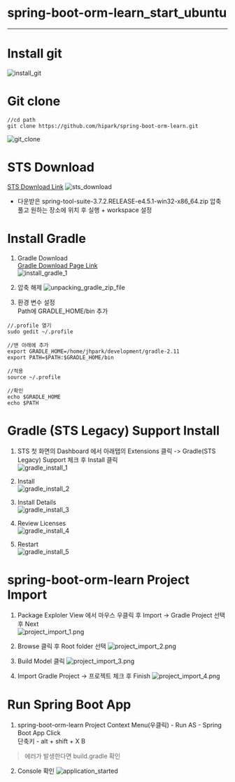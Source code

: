 # spring-boot-orm-learn_start_ubuntu
---
# Install git
![install_git][install_git]

# Git clone
```
//cd path
git clone https://github.com/hipark/spring-boot-orm-learn.git
```
![git_clone][git_clone]

# STS Download
[STS Download Link](https://spring.io/tools/sts/all)
![sts_download]

* 다운받은 spring-tool-suite-3.7.2.RELEASE-e4.5.1-win32-x86_64.zip 압축 풀고 원하는 장소에 위치 후 실행 + workspace 설정

# Install Gradle
1. Gradle Download  
[Gradle Download Page Link](http://gradle.org/gradle-download/)  
![install_gradle_1][install_gradle_1]

2. 압축 해제
![unpacking_gradle_zip_file][unpacking_gradle_zip_file]

3. 환경 변수 설정  
  Path에 GRADLE_HOME/bin 추가
```
//.profile 열기
sudo gedit ~/.profile
```
```
//맨 아래에 추가
export GRADLE_HOME=/home/jhpark/development/gradle-2.11
export PATH=$PATH:$GRADLE_HOME/bin
```
```
//적용
source ~/.profile
```
```
//확인
echo $GRADLE_HOME
echo $PATH
```

# Gradle (STS Legacy) Support Install
1. STS 첫 화면의 Dashboard 에서 아래탭의 Extensions 클릭 -> Gradle(STS Legacy) Support 체크 후 Install 클릭  
![gradle_install_1][gradle_install_1]

2. Install  
![gradle_install_2][gradle_install_2]

3. Install Details  
![gradle_install_3][gradle_install_3]

4. Review Licenses  
![gradle_install_4][gradle_install_4]

5. Restart  
![gradle_install_5][gradle_install_5]

# spring-boot-orm-learn Project Import
1. Package Exploler View 에서 마우스 우클릭 후 Import -> Gradle Project 선택 후 Next  
![project_import_1.png][project_import_1.png]

2. Browse 클릭 후 Root folder 선택
![project_import_2.png][project_import_2.png]

3. Build Model 클릭
![project_import_3.png][project_import_3.png]

4. Import Gradle Project -> 프로젝트 체크 후 Finish
![project_import_4.png][project_import_4.png]


# Run Spring Boot App
1. spring-boot-orm-learn Project Context Menu(우클릭) - Run AS - Spring Boot App Click  
  단축키 - alt + shift + X B
  >에러가 발생한다면 build.gradle 확인

2. Console 확인
![application_started][application_started]















[install_git]:https://lh3.googleusercontent.com/Cp1Ad2MQoMwbQ7jHuucWCuTZcOkIqz0Z4NDbexA30F-Jj77TswZuoQAks5Bt39H80XT6ysU1osKlTuzoVMRkG_4OLwGx-UkERXEYd5121tQAI7pxS-FA7Va7UCsqs_cg3-jTTZy4BIwTYCYCdT8QYq5KcrI_vCdz2l6bpjWmE36RPGshbgiJJc_fiC5qoP3pzQWr_WcMuAIYV00-IljiRTx3ZQsSKfEzL92N5WwbO0u73mrHIXHMPTqLMRoGak1ktlJIqcIF9-IKbSTzg3YAN5Aip00DgSURJ8xr59Z-LiQKA12HTvUayvdDMsdFthdmNLpYnrWApbQiMFyqDs1smd48jJT_WtkVH7FS5xzzkirgquQwp70sHHI31Mxg8vkKlZV3DJ5JP0cfos7_7dox6krl_ipVaQY_IkPwOM9310b9F2jjAxPQTk_EBf9FYuX3DfuLeIeYcBJPd8j_tYqZ5xLBf6KOfRavD8JymlTQMBaJJXwOBXijg8gWEkxB9ROVtasZsRF3MUhwVES3GaebbQOVIqxPgAtVH64HicM4OYVeWZx65IQlfXF_bJgz8CvpgZLP=w722-h462-no
[git_clone]:https://lh3.googleusercontent.com/rvLIe1E-Cyywg8xFGzDJjaG-LatBPW2yw8UBAZgDlj1w-6MrI6d5PmFh_zmAvhiaY23tQgarS2unIsWHfwtuAI20imHH-CK2jBV0XNu8C5rEDozznQJG9AQ5QoR6Gib9GvWNOZf-pXz-R7TMEYJ5GGNOlc33LOXNuXaEJHA4_ahg0m8YYPteQP-KlU2Y7S2LLxCmzhLveFm2C_cSDFqU-FzPSVDuj6JSsWKXpz2ZRDTXAFFuG4REfMdT9ww1Y4CedNGyTEdUb3U3wWUtTlVr1FIgnfHDHzENE6aQQjEfnKWliasbLak8rpprTAs4JWH6BnC7j19xa5nXVka41ELx9G6uxYR1rpI9aj51rPkQKiAKzbULQqXTTjFx12PgwWPcG4kOgLY_cBfVl_Yji91QI7N0Cmk0-ZlSl-qHMIgkbsOTBuA8QoQaL10Btc8MBy7hyWBOZ2MRsAFwvMdAl2qc8gbAhMncavD_XdPYb98O4bIan2OtACobbC9I-18ILFQfmbg-mz0i0yUAp62qBuNm6amJoDesszHKCaQY6bRzuvYJd7PhASkHUBEp1nQz2wtHLJLG=w722-h462-no
[sts_download]:https://lh3.googleusercontent.com/KDfw4_uM8mOHOLPf6heTXRK2QqC5FPj1yfeNr0yXgAVUt55Tfmc0V8P2rnG9DiDccfQkJRyESuMzEQQ32yZ07Ot4Ut2P2JVPyWNJw1s-NUBLIIDrN4PU9G4S5czr_IFiP4t-xSBMcyAPQuoTLRc6rqGoHGnc3L-38EoCMT87NvHMZnG5op-Jhvn0OiVGFLv2fwzPNuo9YQhanZONsBKdGQ4lJN9iKEAY-uFIfHFvMWfbf42R0-qiQaB42ok8H2UhRdOb8VlhUp0fCVaKZoDKC6PsI2snTsVBUgSb7idcGGKKNkOtxgFx0SD8Bp4o5HHT3HSt4kA3x58WSLCSTj1rIGzTbSpq4WiCyFn8OS9O5o_Bw-VfQshP6Bpez4S6iCcXVz2YT9oPeT6RJZJr0Dh1-V-9U8bJBAm4arO6ktj_C08xgC3YIdbYQ3rHwtSimxjn5rqlsHotVi2nqT_8v38uWSTuI7fCi6ijz8-rjBDTJUnQOV5hMO40LdzdLYa81t-9sMBTjt-Z5J7mCdlTN-82GlYjXcoLSeaD_qmmEwTU_qsnckdni4scZJNX2FDiSoTnKwn2=w1041-h602-no
[install_gradle_1]:https://lh3.googleusercontent.com/DKoJeYCX4nMQ06xL6mto6yBUVLW14JDmFnovHFDIOpRVqkEEpZNezSJcJ5hSIFfLV8z0iKgvIqpd96B_jdvvoq7I44etWeEtGbdu7Ln3xcIwjQLJ-RL8R4sMFNX5yYowaljUGF45xWkRxqeMiwL5E1dJUYC_nhERWqLsf2SNeEA9R8Z6XBPMg4_geLoBcrzLhYT3caPyQCiNVJ4t-pJ6UuEWNxJ_ba9OV5aLkDvJe8acrAyxjzvroVNMJsYYAzFhhwMXQP1Dz9BnXjDJwm7xL7IpEFfl7b5_6I6nUnwYlNr0lA3vGSA3d1qgmv3wGmJnAAUQdP2h_hq3a165-LZEdVK3SJL5ZhWrvX3tyKehyW1mBteEA-uqz_QXBWf_YdPsWyI-_dLdEhIzbdYCqQ9sRCj6bugyV6n93D8I7I_OINHdX6EbsFCY4tLl3_-yH7scZbATXsYCd7ndVmLj9hp7Ksct0wk4M2gC5u19g2PfPJdxX1Fqea5RPxBADOu--iQThMcG919SYbVK1lUwmTynOJGsMCSMUea2a3GZ342ULdaoNr79E5aDLmcfXE0umYpfLVNd=w1819-h742-no
[unpacking_gradle_zip_file]:https://lh3.googleusercontent.com/ImMFHuMlsRh7heTomG-_V-Z37JNnMQl3B6FEB9LkuEJLt-vzmXjdiIge4Xx0DLjW1TIL5g5BtK7HjmOMPBt-NJjZNd_mayuVBd9xR_2zM7FVoXLLmP3wTEqNiX5oBknwHEmfEbpVUKQC5oZUfPqFN3tT5EOEHyO1gU-elotF1kCAvlcxiy1uwrEvei6GCCKb60P1yVG8asjVGbOhb3b7QiG-e0tfcpDVwO1YbB8sJfkh0qTKFV9LE1XXvmBxoGL3etc33rbqmGm_IyRvqlDZUqI7Vq7I7q_wbdGEDjqfFZrihlCDwtrBRu_Nfv3tpW-Vc5rfGHD07BzorR9UVirKcYUbLHKtBuK9mfSDe1B8kNK6NsGn_BfKrDikkMRcMmO8xpEaO0fhKDJQBfoHGiy-ITT8fAV-ZcoTL0O-pM25DGMmWelDm-21PdIxI7FaQJLYi7jGQQg6cAEe45quiqtbGQYyX5LceJJI75pHmFJgemEOr4vW7-Nx1Gs38oMVUBbBv0NMHcTt_q9AmVh5anwy285oyHYwpBOheHZQPDNCFcX1Ejk32qiP6YW7sFWxn_FCj32u=w898-h766-no
[gradle_install_1]:https://lh3.googleusercontent.com/cmZdHTQKuIntaA5tekkRK93gjNSDbv486jh003Z0FGBKIUAqNpmIVzXyQ6LwGr1VhUt-uBfKJ1Xpuua0YaXTAOTt-AMeHkMI1gGJI_315NcjcU-M4dXdNXyTEQYNqbotAnDcu5qBqqitKdvr9ptzPyYdmsoywmBe-hBOC695aLk0Cv57s-LpS86wanverRCfRJn1ExDgU16vhXWKaAt0nkBHu4FRFsRm7gNhVTjuEZ9K0s7jwj3fqirUjETcwomxOkB1lUcyojGQzp3iIFBQyP0_A1Yt23DZLc0n-2kmPAacQD_-0wOBtJGvIU35VS3AA2eX3joXQkRAYzaMnwN9oWSswZUJhZebiiJQGOB1CySLLZPHA4rCdMPzbWTUWTXMDgopAfI2NiyWkqogoDMp8Ars-ZPCxrUb3Is5YmEnCYChDySKC-9453O-_Ci0igVXczx-ShjxhL3ZJ3M0apOh_Ay211uz8uIBov9ehcgIT65prJYV97Z_qoJfvJF654Sf-TCDTRAmsfoC-szayPrvDMaceGyuh0lpcJvU5MbxwSJn3qHAcgPhrnLApmVcmDlV3C-u=w1101-h817-no
[gradle_install_2]:https://lh3.googleusercontent.com/mABneyZ9iiEuhSeV5YT_ThHAL5gAXjVL-1aeNrz_sjzEG7vwajiPNzTO7QTPgz0ZlKwq6EtNQRIO2HU1uCB1ojrkw6II6nBl-7kdyGtwvl6kWcs-HBGWjvbC7Pv-u-dcNVnjpYs0f3TCEg2CbYBJuJUMEtqVSZiSv49_SiE6R2QW83y9H5079vA92XDi-Qhg3nJmbyUkLw4WQoCw_xe2d-qQR626IF90k36JV-BKu9fw9__24W2bNotRN5zFMaZvkbjBQbGIlulaJvGpf17KUfo4wQAPY93nlGtZAtkNOkjGmW0qD7qbxSQWItC1xXvDXTyh2McpW39ffIdIZw6c7mETReaCFO1Ns-dlW69_6KMHhXK0t3gtBouUhiGLvd-S0bfSX7aYqdLZpUjVLQik2lexQnHV13oq1CacbaTEMzDQ4MhHDcTtq3lxBN8Mflm62spBKmM1h-qfStRj68my9dWAI8ROjgtT1_AoyNppoUQhCRf9tRHNVzMWTz7BNhykuoGGMaVSyCwnucO5g4ALP2A5dTlYsqDzZesTvvZQZHUSOD52rCit44InCdwGMptnwxLa=w861-h611-no
[gradle_install_3]:https://lh3.googleusercontent.com/f1CRVUAQ6sQHXEz-WA2BrO5e4biIXj5_3vTaqbbBIvc_puMbuCwJA1EFA0gKEpiq4E7tdGpxb8NHWfiXQORrv8AhP0GYztijQBOK4X2FXYVlO2QV3k6kzu8ETukBP4-jEsETZW7LaPBAraoX59ky27deYVohC0etAt98ofqdg_6lDqx_y2CGf3idLeRcJ6Eu-J_fLNmfQe-NnEJZ7QmFv_4LSlVJjQvutKXmsS05wPTwMuBmKnu6AsvybmsHazLxmuHeFIhtEobBW0vlIswLxsvmd82xiiw9YTtDUYgKXv84oZxy5ml4GozzTL5K3f2A33hQFgyf6whstV5lptKYuhXTlf1iiF9E14EooY5xfeWBIjUeg8HcQ3-dwSb2uQZ4zjdQnXKgy20ye8PZhgV5yLOnP9VZksmL6alvQx60TnqfmHULtaGYfZmiyfWiBlN_HpO9rMDXekrwwq4oDXDThLUiWsZkt_efKZSlMTZzu6SDycOfXEiITftNZnbPi8AhZkBy6TMZbrSe1sEx4KJmI2jcgUk4oCXAyBHnx1bAmpi2qdr8qDMA85ngyT4C1SnRMISK=w861-h611-no
[gradle_install_4]:https://lh3.googleusercontent.com/osmq_aNqajI90-g0-A3bs57-1undPVI3EC0ywJpWL7tbskMYhW74yX2AYobjQdsiacu9_Oo0U7LBXURq87tE3jaBIkHlzPmHcglJ_HqbrzXKRfNdIWWV_9181I98SjNlHr3dsGKU5YmZ_fnOQQiEDbcAmwFnzl6F2jA5O_l3_h_5ovaOlcHTiiK4Ixk8Z8ED7m0BxqT-NemfXJB90WTkup7apy6j-9VemXdPTSmqr0U6Ad5ZQEJpGmrwNQ8qZa24my-_BpdXDV6we-5-EIMjlug8E6KSnmvYB5kVG-kOBEJROrJV78K19sQtmcPAODSJXzIjkabCV9x9AwmLXrFawFMw2Cey6sNQ7KKCUuGuo4BuFquKB9BMtvS_gm31gccwHltjsY4n8mIgKjfzixaqzX6AyjuYU-vwGKXT7x059tBxI7eeFDhBEh3AjU6CXuTgnK504rnxFbsgjw5q2pEcfYIyxSr0MrkZlW8cBY7S6F0JOiiRSYNfrZkLU179fiBu-hAK60F7cfZ-UscN70KRc9UusbpUptHhueROqw9NkR-7qsvfkTQgk80bRb7N--VXqv9E=w861-h611-no
[gradle_install_5]:https://lh3.googleusercontent.com/MSWVW2S7Y1MO-Cp-jVYrc0UgJztGQPIlCkDuS1FKgslvw8yEcZkR6sYlolUNSHnyWY9aXxsdOlrL5DCnYJSCkxmKD1h_u7Bn30u4J9qt2PhX2qlPFnP6d_fi-IFvbBQ0cKEB9waKpXCuVZq9DMjhxbUaYb5CsexiRR9rvHZOafv4LArydgn4drDNYmyIBoxmvqmS_AGhiwdDEO-oCyOTbyRDa1Z-QFQ__AaSAQpYsJospjgC9kNLsM3N4_iQ8bBotMjMljHtWFwYVQf2nIGrLkwpK3TkoVDqmYTjLPM-LoM7cZDN_HrYNXpVLozJBCmuGAaOGBBMBEDnyu3khj0ATB_T8pqA2IyjtbT55ewoXwhV5YHXOZh5h-ILUdLJ3iWVUHoWM8ADiyTDmxXhRSOBfYtDOn_Cc92yi-6Vw0bolB5KzAix-M8DT6zs6FSP5aCW25Wsdeeq-k24P3wFmEDq4eFswZFARRw5CM_ek6g-KcfdlxK5hv2pmwxkFWK03_FnBLyGpbNOl54Xp_bgw0jHzWIP8gj3cQBQYiCYh6er-gSeJz_cntWtTFEzYvyAAAoZvoeN=w611-h170-no
[project_import_1.png]:https://lh3.googleusercontent.com/lxmaheKqidc6eIpC6XNtxJps0czJ78y2JEJTdeOcwzmUfIqYQVzmF_Bfj1Tv5afKiX22eKmMZ0L6BcEWOCXlmvmrUsO59edCr3HY_F02B4AWt_rLS_iMFE8Q13c2BxjuFk6wEF9hYWM1SRxLdhcR8zSAM2rpyAdHFqgxlMPi95J2jb9q1Gar_bWr8pl-rVOPqlkIuMOdrP6LkkvAhSNh6XGRNliInEmwbpJC5KnLi1VS1SnZZvhsWQkrOR5vag9I9x-gvh5lW1i0hjhyhbarrrxduYtHyYLB_-5UuYMWtzhgePNxsu-3vSbGYCEpnpqmExWQ82KvVW0QP7bcgjJsJs-rQNFpSeqyfJeXtolIwE51DNfISB7kFs8FOWb0rnKKf8HuriEcTIaAWfHfdShQtpkugZQPX2n2l5WZ67hNcw7Vx6FjAaN9fAL3XRkDpn0QL_zGkWxDn6Hj3C3g2znV9779od2P4wRAwOdBZCZKQ9eAFPnLa6bkKbpbDR3tB6bJZ3McD0TGl2dU20Kxck9JGhI9f0n_ALGk5etE5mq-IacgUq2eJEsAba3MoFJJFDak9bPI=w607-h549-no
[project_import_2.png]:https://lh3.googleusercontent.com/C5s7SmUv2F_e9w4TxAh3I0vFT1df3p9_asylbAU-vWUBNB-cf22vfRvMHfKGieTFJ3tY7LCcPSSG09-ISiosxEhJo2w-85Hquz10MWjeCjt4LtcYwrrAdVVkUDXdr6QAXvDgSv9L4SMCgfbMlj49NBpPRCAhdGOemNysFpvUiEnDLii4l4QMcX26jGd20NsUDwAKOgDQHd1Gi4JN7MYw_qf2az3vF6itsa0XO2rNBklysPrvdVWFcZFjAhLc3ul5ZLGvYqA2INiYBZ7p20AGPh4keoBBeHHKrdZgMlJWd-vSG1KADNs87C8np3EaO54YWyyJMqsv89pmw0sZXtXi7mjgPdEknNdiZLadv2p1DfXiu3K2PiRSkw4dYm6DG5aHKDqGENyFNRSeARtSmorY_C-L_UmWW3LoPCgW-W8aiHJyTbpJElUdYIPSOHPFV62OeiLO1K1wiZ5uirLSnCnHspxPTr6Lsrxd4bMZjBW1ENaDFR8YYNPsp3geJLpdY6SqlBzvIoz2sUnhQHcRQ_dU933DyEaYNHFeSxmD4NobEdMK5VfKy6FQPKb_nXoqDTjlMV-q=w711-h779-no
[project_import_3.png]:https://lh3.googleusercontent.com/e_6t2r0BvdZY7p6CpeiBEo-on-7DHYXaZtZ1105tb9BdGwbr3PGSUzCn6UzCNq2tBHm3u4GbwCewJGaCpVFaj1q0THxBUztoxjVH6wEI3jZ3aLcFt4_B3hZC5rky5hv97dqrE2DihCfmKbSZoEF_DkCXRJMgdbFZG14d6fhXt3QhRzsqaPqxHeVRu3YYF6Tbk-KssTkNxlfYTtdQID3mXUlLCfegTG4CA7lhVOSquxe7H3QuKcTpo1RAGOklV_a0oCr1i7oUx6ey1GroEme8yop69i2NjtilNOwxZ3hOtdH2LaX8VS5Ca9G-xHy9UfFqmyoNOjXna5l5efusTcGgaEnJFJ1Lzpmr-xaQIpX_ALquZ7HsegbOhUosIgsqAcqvV8YH3uznLakvCfdrE4DXsg-z0uawXDtvWvExnMJNhUdnWbaBEAmVCtZOgw3pQAMK21nWsdYmYEFfOx_Qpyf0InnBUxbUp0x2hsn_aEc11KTPLQmS0iSAxj05tgf_FxDh-kZHMs4Co3HOMJtRtLKzO_jZko18p4Jxtx3YCl3q5WM2-h7UVhV0uy28PHOOwKzUSafp=w719-h783-no
[project_import_4.png]:https://lh3.googleusercontent.com/QFqZJeLyGStpR0eGdrpk_7v_-v9R5IeJx0s7AYF5I_UiRdYezBSSM6l8G5dHZAarZoXxWGHFuWB-AyRggsbvjs39viUpCExTRYgSaOhhu7KJ0OFoyGClNINq3j2p4mAG8Pv6TceBeWCdfAKCl8pn4QKnkdYG22kBrUbmMEzAmudyS8ya7-xgQIhlCFNdwYrw9sK97zeWPrmTSiBJ5NLjBKmYhAg4Up--3GJkNVzCu8HuweJ0r4rKdYL-Xj5yLG6VAskNptF2erUIV_hG4P-OgRlScndLZz5n57Dpl-dIy-t3doBYO3yPGmxPUwX316XgsQSa2cFSNFxUKC3NT1MFRG8CSh1J6y7lwCmJhTc4y9zglEr34QuRwt6NREvU4Ve1ODtl3FGBSGOI_Fs3UTXiQJi4yrum54XLqhSNqc-c3N_dQfcJ411nRX0tTz4rTGtC_WeVSEyUMEob4N9CbkaoRBO88uoo_ysLzPQtv7X-vl-Mgclk-qYClLDA0OgzUp1bKDsqR3ISI9ppNo-eG9StMRh7OrLd11IfqdydWqV2_O0_oVVGOWMXLcXfRNIYRIjL3tpv=w711-h779-no
[application_started]:https://lh3.googleusercontent.com/pfxdDZdm99GNFYPP23pcjnM1C77sG2cJp47saUd61Tdy1JNf9_xP5gJgBzMZKy9No_6hBst-7Tkj9qJk6HxeA4fX4RsWW3KqxF5Ta7QW3EchEUZg6yySPDixyYv9H3Pi4mmI2GDiemR1Lq7wcTpiiiEu4XtMond9sHw3QOr4tQxRX-f0_GEKtNONoD8tI6zW2jp9nXM6zwTelIuLoGrIl2lt5Yr_nmDZEEcuxRbr1C0ZOmmPHL1Wc1A20cqXCmCQkIr_mreRD9mAH7kiyrzd3iDN2tlkV8kqB7HGA0kow8Gr2mkSpJ_HBxdKQ2gLcMeE9XEMjuKdKYlAq0_Kw0OCCinB2JIOLyWR9HHCfF6cLVGM2-PeaHaJELe709HRiwZjVIdhs2W72VC2ydejvb3KP4NRmY6mI3gaKCoIF-R_6jxa0a3992hOQ5EqfT0DsIHN94GhpJnrA4A_xomUwlQTiU7jVf8yiJuWcnk-J3sb46f5U7Qv3G6o_I46e-8mah-wl3ryar0fJKtbChykUq5S075EWkXB9MC6I8u7fOFb41Oo73818YN7daVKdQRJX9H38hNP=w1434-h961-no

